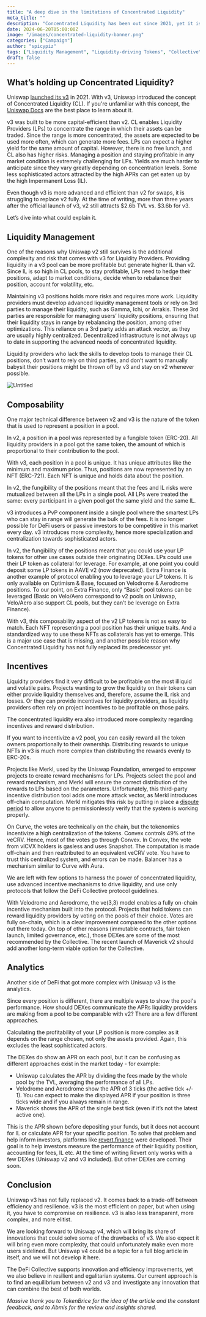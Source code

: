 ```yaml
---
title: "A deep dive in the limitations of Concentrated Liquidity"
meta_title: ""
description: "Concentrated Liquidity has been out since 2021, yet it is struggling to fully replace previous versions of the on-chain AMM. Let's try to understand why."
date: 2024-06-20T05:00:00Z
image: "/images/concentrated-liquidity-banner.png"
categories: ["Campaign"]
author: "spicypiz"
tags: ["Liquidity Management", "Liquidity-driving Tokens", "Collective"]
draft: false
---
```


## What’s holding up Concentrated Liquidity?

Uniswap [launched its v3](https://blog.uniswap.org/uniswap-v3) in 2021. With v3, Uniswap introduced the concept of Concentrated Liquidity (CL). If you're unfamiliar with this concept, the [Uniswap Docs](https://docs.uniswap.org/concepts/protocol/concentrated-liquidity) are the best place to learn about it.

v3 was built to be more capital-efficient than v2. CL enables Liquidity Providers (LPs) to concentrate the range in which their assets can be traded. Since the range is more concentrated, the assets are expected to be used more often, which can generate more fees. LPs can expect a higher yield for the same amount of capital. However, there is no free lunch, and CL also has higher risks. Managing a position and staying profitable in any market condition is extremely challenging for LPs. Yields are much harder to anticipate since they vary greatly depending on concentration levels. Some less sophisticated actors attracted by the high APRs can get eaten up by the high Impermanent Loss (IL).

Even though v3 is more advanced and efficient than v2 for swaps, it is struggling to replace v2 fully. At the time of writing, more than three years after the official launch of v3, v2 still attracts $2.6b TVL vs. $3.6b for v3. 

Let’s dive into what could explain it.

## Liquidity Management

One of the reasons why Uniswap v2 still survives is the additional complexity and risk that comes with v3 for Liquidity Providers. Providing liquidity in a v3 pool can be more profitable but generate higher IL than v2. Since IL is so high in CL pools, to stay profitable, LPs need to hedge their positions, adapt to market conditions, decide when to rebalance their position, account for volatility, etc.

Maintaining v3 positions holds more risks and requires more work. Liquidity providers must develop advanced liquidity management tools or rely on 3rd parties to manage their liquidity, such as Gamma, Ichi, or Arrakis. These 3rd parties are responsible for managing users’ liquidity positions, ensuring that their liquidity stays in range by rebalancing the position, among other optimizations. This reliance on a 3rd party adds an attack vector, as they are usually highly centralized. Decentralized infrastructure is not always up to date in supporting the advanced needs of concentrated liquidity.

Liquidity providers who lack the skills to develop tools to manage their CL positions, don’t want to rely on third parties, and don’t want to manually babysit their positions might be thrown off by v3 and stay on v2 whenever possible.

![Untitled](https://raw.githubusercontent.com/deficollective/deficollective.github.io/main/assets/images/cl_meme.png)

## Composability

One major technical difference between v2 and v3 is the nature of the token that is used to represent a position in a pool. 

In v2, a position in a pool was represented by a fungible token (ERC-20). All liquidity providers in a pool got the same token, the amount of which is proportional to their contribution to the pool.

With v3, each position in a pool is unique. It has unique attributes like the minimum and maximum price. Thus, positions are now represented by an NFT (ERC-721). Each NFT is unique and holds data about the position.

In v2, the fungibility of the positions meant that the fees and IL risks were mutualized between all the LPs in a single pool. All LPs were treated the same: every participant in a given pool got the same yield and the same IL. 

v3 introduces a PvP component inside a single pool where the smartest LPs who can stay in range will generate the bulk of the fees. It is no longer possible for DeFi users or passive investors to be competitive in this market every day. v3 introduces more complexity, hence more specialization and centralization towards sophisticated actors.

In v2, the fungibility of the positions meant that you could use your LP tokens for other use cases outside their originating DEXes. LPs could use their LP token as collateral for leverage. For example, at one point you could deposit some LP tokens in AAVE v2 (now deprecated). Extra Finance is another example of protocol enabling you to leverage your LP tokens. It is only available on Optimism & Base, focused on Velodrome & Aerodrome positions. To our point, on Extra Finance, only “Basic” pool tokens can be leveraged (Basic on Velo/Aero correspond to v2 pools on Uniswap, Velo/Aero also support CL pools, but they can’t be leverage on Extra Finance).

With v3, this composability aspect of the v2 LP tokens is not as easy to match. Each NFT representing a pool position has their unique traits. And a standardized way to use these NFTs as collaterals has yet to emerge. This is a major use case that is missing, and another possible reason why Concentrated Liquidity has not fully replaced its predecessor yet. 

## Incentives

Liquidity providers find it very difficult to be profitable on the most illiquid and volatile pairs. Projects wanting to grow the liquidity on their tokens can either provide liquidity themselves and, therefore, assume the IL risk and losses. Or they can provide incentives for liquidity providers, as liquidity providers often rely on project incentives to be profitable on those pairs. 

The concentrated liquidity era also introduced more complexity regarding incentives and reward distribution. 

If you want to incentivize a v2 pool, you can easily reward all the token owners proportionally to their ownership. Distributing rewards to unique NFTs in v3 is much more complex than distributing the rewards evenly to ERC-20s. 

Projects like Merkl, used by the Uniswap Foundation, emerged to empower projects to create reward mechanisms for LPs. Projects select the pool and reward mechanism, and Merkl will ensure the correct distribution of the rewards to LPs based on the parameters. Unfortunately, this third-party incentive distribution tool adds one more attack vector, as Merkl introduces off-chain computation. Merkl mitigates this risk by putting in place a [dispute period](https://docs.merkl.xyz/overview/merkl-mechanism#dispute-periods) to allow anyone to permissionlessly verify that the system is working properly. 

On Curve, the votes are technically on the chain, but the tokenomics incentivize a high centralization of the tokens. Convex controls 49% of the veCRV. Hence, most of the votes go through Convex. In Convex, the vote from vlCVX holders is gasless and uses Snapshot. The computation is made off-chain and then reattributed to an equivalent veCRV vote. You have to trust this centralized system, and errors can be made. Balancer has a mechanism similar to Curve with Aura.

We are left with few options to harness the power of concentrated liquidity, use advanced incentive mechanisms to drive liquidity, and use only protocols that follow the DeFi Collective protocol guidelines.

With Velodrome and Aerodrome, the ve(3,3) model enables a fully on-chain incentive mechanism built into the protocol. Projects that hold tokens can reward liquidity providers by voting on the pools of their choice. Votes are fully on-chain, which is a clear improvement compared to the other options out there today. On top of other reasons (immutable contracts, fair token launch, limited governance, etc.), those DEXes are some of the most recommended by the Collective. The recent launch of Maverick v2 should add another long-term viable option for the Collective. 

## Analytics

Another side of DeFi that got more complex with Uniswap v3 is the analytics.

Since every position is different, there are multiple ways to show the pool's performance. How should DEXes communicate the APRs liquidity providers are making from a pool to be comparable with v2? There are a few different approaches.  

Calculating the profitability of your LP position is more complex as it depends on the range chosen, not only the assets provided. Again, this excludes the least sophisticated actors. 

The DEXes do show an APR on each pool, but it can be confusing as different approaches exist in the market today - for example:

- Uniswap calculates the APR by dividing the fees made by the whole pool by the TVL, averaging the performance of all LPs.
- Velodrome and Aerodrome show the APR of 3 ticks (the active tick +/- 1). You can expect to make the displayed APR if your position is three ticks wide and if you always remain in range.
- Maverick shows the APR of the single best tick (even if it’s not the latest active one).

This is the APR shown before depositing your funds, but it does not account for IL or calculate APR for your specific position. To solve that problem and help inform investors, platforms like [revert.finance](http://revert.finance) were developed. Their goal is to help investors measure the performance of their liquidity position, accounting for fees, IL etc. At the time of writing Revert only works with a few DEXes (Uniswap v2 and v3 included). But other DEXes are coming soon. 

## Conclusion

Uniswap v3 has not fully replaced v2. It comes back to a trade-off between efficiency and resilience. v3 is the most efficient on paper, but when using it, you have to compromise on resilience. v3 is also less transparent, more complex, and more elitist. 

We are looking forward to Uniswap v4, which will bring its share of innovations that could solve some of the drawbacks of v3. We also expect it will bring even more complexity, that could unfortunately make even more users sidelined. But Uniswap v4 could be a topic for a full blog article in itself, and we will not develop it here. 

The DeFi Collective supports innovation and efficiency improvements, yet we also believe in resilient and egalitarian systems. Our current approach is to find an equilibrium between v2 and v3 and investigate any innovation that can combine the best of both worlds. 

*Massive thank you to TokenBrice for the idea of the article and the constant feedback, and to Abmis for the review and insights shared.*